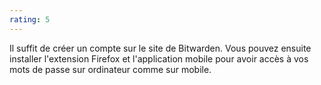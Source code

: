 ```yaml
---
rating: 5
---
```


Il suffit de créer un compte sur le site de Bitwarden. Vous pouvez ensuite installer l'extension Firefox et l'application mobile pour avoir accès à vos mots de passe sur ordinateur comme sur mobile.

